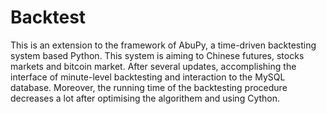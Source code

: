 # Backtest
This is an extension to the framework of AbuPy, a time-driven backtesting system based Python. This system is aiming to Chinese futures, stocks markets and bitcoin market. After several updates, accomplishing the interface of minute-level backtesting and interaction to the MySQL database. Moreover, the running time of the backtesting procedure decreases a lot after optimising the algorithem and using Cython.
